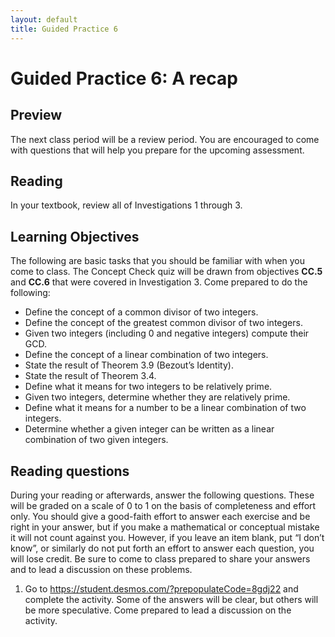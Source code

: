 ```yaml
---
layout: default
title: Guided Practice 6
---
```

# Guided Practice 6: A recap

## Preview

The next class period will be a review period. You are encouraged to come with questions that will help you prepare for the upcoming assessment. 

## Reading

In your textbook, review all of Investigations 1 through 3.  

## Learning Objectives 

The following are basic tasks that you should be familiar with when you come to class. The Concept Check quiz will be drawn from objectives __CC.5__ and __CC.6__ that were covered in Investigation 3. Come prepared to do the following:

+ Define the concept of a common divisor of two integers.
+ Define the concept of the greatest common divisor of two integers.
+ Given two integers (including 0 and negative integers) compute their GCD.
+ Define the concept of a linear combination of two integers.
+ State the result of Theorem 3.9 (Bezout’s Identity).
+ State the result of Theorem 3.4.
+ Define what it means for two integers to be relatively prime.
+ Given two integers, determine whether they are relatively prime.
+ Define what it means for a number to be a linear combination of two integers.
+ Determine whether a given integer can be written as a linear combination of two given integers.


## Reading questions

During your reading or afterwards, answer the following questions. These will be graded on a scale of 0 to 1 on the basis of completeness and effort only. You should give a good-faith effort to answer each exercise and be right in your answer, but if you make a mathematical or conceptual mistake it will not count against you. However, if you leave an item blank, put “I don’t know”, or similarly do not put forth an effort to answer each question, you will lose credit. Be sure to come to class prepared to share your answers and to lead a discussion on these problems.

1. Go to https://student.desmos.com/?prepopulateCode=8gdj22 and complete the activity. Some of the answers will be clear, but others will be more speculative. Come prepared to lead a discussion on the activity. 
